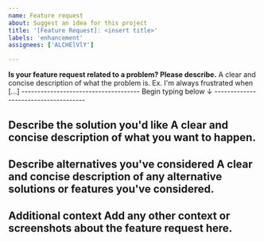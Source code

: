 ```yaml
---
name: Feature request
about: Suggest an idea for this project
title: '[Feature Request]: <insert title>'
labels: 'enhancement'
assignees: ['ALCHElVlY']

---
```


**Is your feature request related to a problem? Please describe.**
A clear and concise description of what the problem is. Ex. I'm always frustrated when [...]
------------------------------------- Begin typing below ↓ -------------------------------------

**Describe the solution you'd like**
A clear and concise description of what you want to happen.
------------------------------------------------------------------------------------------------

**Describe alternatives you've considered**
A clear and concise description of any alternative solutions or features you've considered.
------------------------------------------------------------------------------------------------

**Additional context**
Add any other context or screenshots about the feature request here.
------------------------------------------------------------------------------------------------
